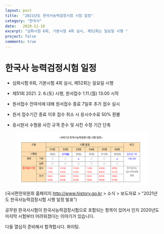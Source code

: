 ```yaml
---
layout: post
title:  "2021년도 한국사능력검정시험 시험 일정"
category: "한국사"
date:   2020-11-18
excerpt: "심화시험 6회, 기본시험 4회 실시, 제52회는 일요일 시행 "
project: false
comments: true
---
```


한국사 능력검정시험 일정
========================

- 심화시험 6회, 기본시험 4회 실시, 제52회는 일요일 시행 

- 제51회 2021. 2. 6.(토) 시행, 원서접수 1.11.(월) 13:00 시작

- 원서접수 잔여석에 대해 원서접수 종료 7일후 추가 접수 실시

- 원서 접수기간 종료 이후 접수 취소 시 응시수수료 50% 환불

- 응시원서 수험용 사진 규격 준수 및 사진 수정 기간 단축

<figure>
	<a href="/assets/img/2021한능검일정.png"><img src="/assets/img/2021한능검일정.png"></a>
</figure>

(국사편찬위원회 홈페이지 <http://www.history.go.kr> > 소식 > 보도자료 > "2021년도 한국사능력검정시험 시행 일정 발표")

공무원 한국사시험이 한국사능력검정시험으로 포함되는 항목이 있어서 인지 2020년도 마지막 시험부터 어려워졌다는 이야기가 있습니다.

다들 열심히 준비해서 합격합시다. 화이팅.